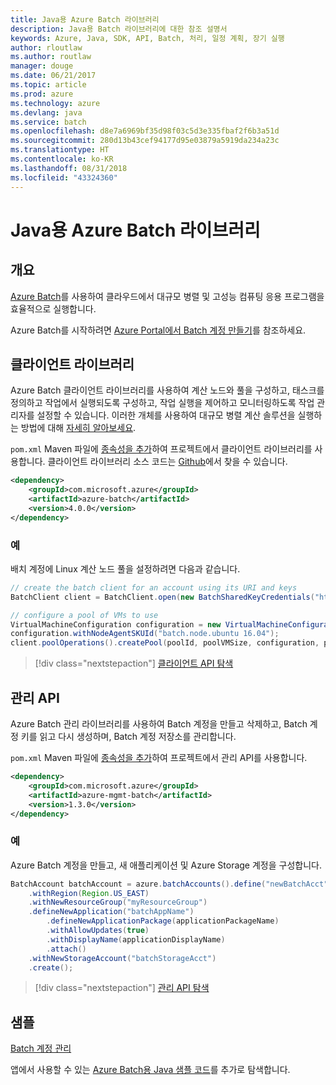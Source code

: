 ```yaml
---
title: Java용 Azure Batch 라이브러리
description: Java용 Batch 라이브러리에 대한 참조 설명서
keywords: Azure, Java, SDK, API, Batch, 처리, 일정 계획, 장기 실행
author: rloutlaw
ms.author: routlaw
manager: douge
ms.date: 06/21/2017
ms.topic: article
ms.prod: azure
ms.technology: azure
ms.devlang: java
ms.service: batch
ms.openlocfilehash: d8e7a6969bf35d98f03c5d3e335fbaf2f6b3a51d
ms.sourcegitcommit: 280d13b43cef94177d95e03879a5919da234a23c
ms.translationtype: HT
ms.contentlocale: ko-KR
ms.lasthandoff: 08/31/2018
ms.locfileid: "43324360"
---
```

# <a name="azure-batch-libraries-for-java"></a>Java용 Azure Batch 라이브러리

## <a name="overview"></a>개요

[Azure Batch](/azure/batch/batch-technical-overview)를 사용하여 클라우드에서 대규모 병렬 및 고성능 컴퓨팅 응용 프로그램을 효율적으로 실행합니다.   

Azure Batch를 시작하려면 [Azure Portal에서 Batch 계정 만들기](/azure/batch/batch-account-create-portal)를 참조하세요.

## <a name="client-library"></a>클라이언트 라이브러리

Azure Batch 클라이언트 라이브러리를 사용하여 계산 노드와 풀을 구성하고, 태스크를 정의하고 작업에서 실행되도록 구성하고, 작업 실행을 제어하고 모니터링하도록 작업 관리자를 설정할 수 있습니다. 이러한 개체를 사용하여 대규모 병렬 계산 솔루션을 실행하는 방법에 대해 [자세히 알아보세요](/azure/batch/batch-api-basics).

`pom.xml` Maven 파일에 [종속성을 추가](https://maven.apache.org/guides/getting-started/index.html#How_do_I_use_external_dependencies)하여 프로젝트에서 클라이언트 라이브러리를 사용합니다. 클라이언트 라이브러리 소스 코드는 [Github](https://github.com/Azure/azure-batch-sdk-for-java)에서 찾을 수 있습니다.

```XML
<dependency>
    <groupId>com.microsoft.azure</groupId>
    <artifactId>azure-batch</artifactId>
    <version>4.0.0</version>
</dependency>
```   

### <a name="example"></a>예

배치 계정에 Linux 계산 노드 풀을 설정하려면 다음과 같습니다.

```java
// create the batch client for an account using its URI and keys
BatchClient client = BatchClient.open(new BatchSharedKeyCredentials("https://fabrikambatch.eastus.batch.azure.com", "fabrikambatch", batchKey));

// configure a pool of VMs to use 
VirtualMachineConfiguration configuration = new VirtualMachineConfiguration();
configuration.withNodeAgentSKUId("batch.node.ubuntu 16.04");
client.poolOperations().createPool(poolId, poolVMSize, configuration, poolVMCount);
```

> [!div class="nextstepaction"]
> [클라이언트 API 탐색](/java/api/overview/azure/batch/client)


## <a name="management-api"></a>관리 API

Azure Batch 관리 라이브러리를 사용하여 Batch 계정을 만들고 삭제하고, Batch 계정 키를 읽고 다시 생성하며, Batch 계정 저장소를 관리합니다.

`pom.xml` Maven 파일에 [종속성을 추가](https://maven.apache.org/guides/getting-started/index.html#How_do_I_use_external_dependencies)하여 프로젝트에서 관리 API를 사용합니다.

```XML
<dependency>
    <groupId>com.microsoft.azure</groupId>
    <artifactId>azure-mgmt-batch</artifactId>
    <version>1.3.0</version>
</dependency>
```

### <a name="example"></a>예

Azure Batch 계정을 만들고, 새 애플리케이션 및 Azure Storage 계정을 구성합니다.

```java
BatchAccount batchAccount = azure.batchAccounts().define("newBatchAcct")
    .withRegion(Region.US_EAST)
    .withNewResourceGroup("myResourceGroup")
    .defineNewApplication("batchAppName")
        .defineNewApplicationPackage(applicationPackageName)
        .withAllowUpdates(true)
        .withDisplayName(applicationDisplayName)
        .attach()
    .withNewStorageAccount("batchStorageAcct")
    .create();
```

> [!div class="nextstepaction"]
> [관리 API 탐색](/java/api/overview/azure/batch/management)


## <a name="samples"></a>샘플

[Batch 계정 관리][1]   

앱에서 사용할 수 있는 [Azure Batch용 Java 샘플 코드](https://azure.microsoft.com/resources/samples/?platform=java&term=batch)를 추가로 탐색합니다.

[1]: https://github.com/Azure-Samples/batch-java-manage-batch-accounts
